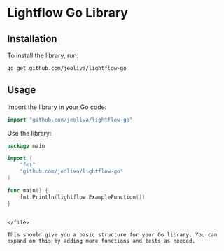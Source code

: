 # Lightflow Go Library

## Installation

To install the library, run:

```sh
go get github.com/jeoliva/lightflow-go
```

## Usage

Import the library in your Go code:

```go
import "github.com/jeoliva/lightflow-go"
```

Use the library:

```go
package main

import (
	"fmt"
	"github.com/jeoliva/lightflow-go"
)

func main() {
	fmt.Println(lightflow.ExampleFunction())
}
```
````

</file>

This should give you a basic structure for your Go library. You can expand on this by adding more functions and tests as needed.